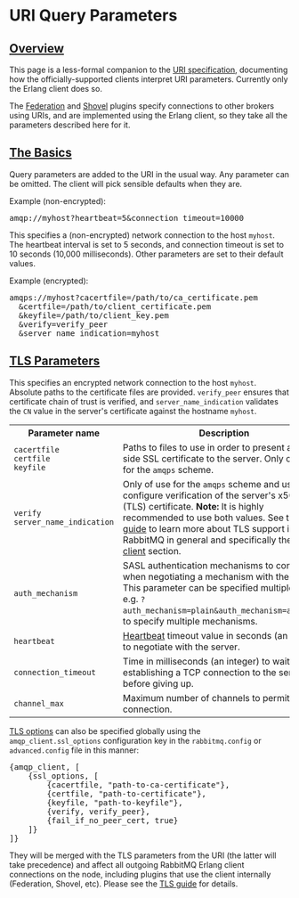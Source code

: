 <!--
Copyright (c) 2007-2023 Broadcom. All Rights Reserved. The term “Broadcom” refers to Broadcom Inc. and/or its subsidiaries.

All rights reserved. This program and the accompanying materials
are made available under the terms of the under the Apache License,
Version 2.0 (the "License”); you may not use this file except in compliance
with the License. You may obtain a copy of the License at

https://www.apache.org/licenses/LICENSE-2.0

Unless required by applicable law or agreed to in writing, software
distributed under the License is distributed on an "AS IS" BASIS,
WITHOUT WARRANTIES OR CONDITIONS OF ANY KIND, either express or implied.
See the License for the specific language governing permissions and
limitations under the License.
-->

# URI Query Parameters

## <a id="overview" class="anchor" href="#overview">Overview</a>

This page is a less-formal companion to the <a
href="uri-spec.html">URI specification</a>, documenting how the
officially-supported clients interpret URI parameters. Currently
only the Erlang client does so.

The [Federation](federation-reference.html#upstreams)
and [Shovel](shovel.html#uris) plugins specify
connections to other brokers using URIs, and are implemented
using the Erlang client, so they take all the parameters
described here for it.

## <a id="basics" class="anchor" href="#basics">The Basics</a>

Query parameters are added to the URI in the usual way. Any
parameter can be omitted. The client will pick sensible defaults
when they are.

Example (non-encrypted):

<pre class="lang-ini">
amqp://myhost?heartbeat=5&amp;connection_timeout=10000
</pre>

This specifies a (non-encrypted) network connection to the host
`myhost`. The heartbeat interval is set to 5 seconds,
and connection timeout is set to 10 seconds (10,000 milliseconds).
Other parameters are set to their default values.

Example (encrypted):

<pre class="lang-ini">
amqps://myhost?cacertfile=/path/to/ca_certificate.pem
  &amp;certfile=/path/to/client_certificate.pem
  &amp;keyfile=/path/to/client_key.pem
  &amp;verify=verify_peer
  &amp;server_name_indication=myhost
</pre>

## <a id="tls" class="anchor" href="#tls">TLS Parameters</a>

This specifies an encrypted network connection to the host
`myhost`. Absolute paths to the certificate files
are provided. `verify_peer` ensures that certificate
chain of trust is verified, and `server_name_indication`
validates the `CN` value in the server's certificate
against the hostname `myhost`.

<table>
  <tr>
    <th>Parameter name</th>
    <th>Description</th>
  </tr>
  <tr>
    <td>
      <code>cacertfile</code><br/>
      <code>certfile</code><br/>
      <code>keyfile</code>
    </td>
    <td>
      Paths to files to use in order to present a client-side SSL
      certificate to the server. Only of use for the
      <code>amqps</code> scheme.
    </td>
  </tr>
  <tr>
    <td>
      <code>verify</code><br/>
      <code>server_name_indication</code>
    </td>
    <td>
      Only of use for the <code>amqps</code> scheme and used to
      configure verification of the server's x509 (TLS)
      certificate. <b>Note:</b> It is highly recommended to use
      both values. See the <a href="ssl.html">TLS guide</a> to
      learn more about TLS support in RabbitMQ in general and specifically the
      <a href="ssl.html#erlang-client">Erlang client</a>
      section.
    </td>
  </tr>
  <tr>
    <td><code>auth_mechanism</code></td>
    <td>
      SASL authentication mechanisms to consider when negotiating
      a mechanism with the server. This parameter can be specified
      multiple times,
      e.g. <code>?auth_mechanism=plain&amp;auth_mechanism=amqplain</code>,
      to specify multiple mechanisms.
    </td>
  </tr>
  <tr>
    <td><code>heartbeat</code></td>
    <td>
      <a href="./heartbeats.html">Heartbeat</a> timeout value in seconds (an integer)
      to negotiate with the server.
    </td>
  </tr>
  <tr>
    <td><code>connection_timeout</code></td>
    <td>
      Time in milliseconds (an integer) to wait while establishing a TCP connection
      to the server before giving up.
    </td>
  </tr>
  <tr>
    <td><code>channel_max</code></td>
    <td>
      Maximum number of channels to permit on this connection.
    </td>
  </tr>
</table>

[TLS options](./ssl.html) can also be specified globally using the
`amqp_client.ssl_options` configuration key in the `rabbitmq.config` or
`advanced.config` file in this manner:

<pre class="lang-erlang">
{amqp_client, [
    {ssl_options, [
        {cacertfile, "path-to-ca-certificate"},
        {certfile, "path-to-certificate"},
        {keyfile, "path-to-keyfile"},
        {verify, verify_peer},
        {fail_if_no_peer_cert, true}
    ]}
]}
</pre>

They will be merged with the TLS parameters from the URI (the latter will take
precedence) and affect all outgoing RabbitMQ Erlang client connections on the
node, including plugins that use the client internally (Federation, Shovel,
etc). Please see the [TLS guide](./ssl.html) for details.
